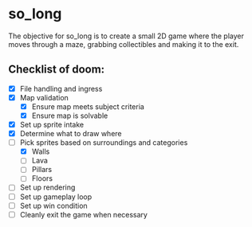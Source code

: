# so_long
The objective for so_long is to create a small 2D game where the player moves
through a maze, grabbing collectibles and making it to the exit.

## Checklist of doom:
- [x] File handling and ingress
- [x] Map validation
  - [x] Ensure map meets subject criteria
  - [x] Ensure map is solvable
- [x] Set up sprite intake
- [x] Determine what to draw where
- [ ] Pick sprites based on surroundings and categories
  - [x] Walls
  - [ ] Lava
  - [ ] Pillars
  - [ ] Floors
- [ ] Set up rendering
- [ ] Set up gameplay loop
- [ ] Set up win condition
- [ ] Cleanly exit the game when necessary

